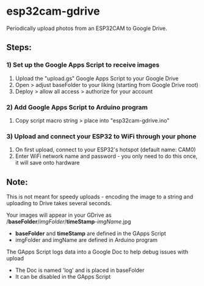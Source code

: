 # esp32cam-gdrive
Periodically upload photos from an ESP32CAM to Google Drive.

## Steps:
### 1) Set up the Google Apps Script to receive images
1) Upload the "upload.gs" Google Apps Script to your Google Drive
2) Open > adjust baseFolder to your liking (starting from Google Drive root)
3) Deploy > allow all access > authorize for your account

### 2) Add Google Apps Script to Arduino program
1) Copy script macro string > place into "esp32cam-gdrive.ino"

### 3) Upload and connect your ESP32 to WiFi through your phone
1) On first upload, connect to your ESP32's hotspot (default name: CAM0)
2) Enter WiFi network name and password - you only need to do this once, it will save onto hardware

## Note:
This is not meant for speedy uploads - encoding the image to a string and uploading to Drive takes several seconds.

Your images will appear in your GDrive as /**baseFolder**/_imgFolder_/**timeStamp**-_imgName_.jpg
- **baseFolder** and **timeStamp** are defined in the GApps Script
- imgFolder and imgName are defined in Arduino program

The GApps Script logs data into a Google Doc to help debug issues with upload
- The Doc is named 'log' and is placed in baseFolder
- It can be disabled in the GApps Script
